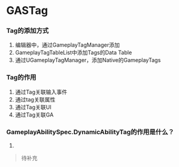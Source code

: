 # GASTag


### Tag的添加方式

1. 编辑器中，通过GameplayTagManager添加
2. GameplayTagTableList中添加Tags的Data Table
3. 通过UGameplayTagManager，添加Native的GameplayTags

### Tag的作用

1. 通过Tag关联输入事件
2. 通过tag关联属性
3. 通过Tag关联UI
4. 通过Tag关联GA

### GameplayAbilitySpec.DynamicAbilityTag的作用是什么？

1. 

> 待补充


